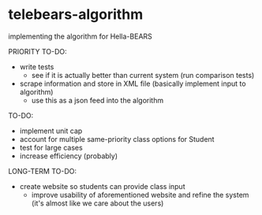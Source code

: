 telebears-algorithm
===================

implementing the algorithm for Hella-BEARS

PRIORITY TO-DO:
 - write tests
    + see if it is actually better than current system (run comparison tests)
 - scrape information and store in XML file (basically implement input to algorithm)
    + use this as a json feed into the algorithm

TO-DO:
 - implement unit cap
 - account for multiple same-priority class options for Student
 - test for large cases
 - increase efficiency (probably)

LONG-TERM TO-DO:
 - create website so students can provide class input
    + improve usability of aforementioned website and refine the system (it's almost like we care about the users)